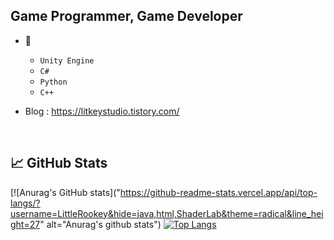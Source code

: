 ## Game Programmer, Game Developer

- 🌱
  - `Unity Engine`
  - `C#`
  - `Python`
  - `C++`

- Blog : <https://litkeystudio.tistory.com/>

<br>

## &#x1f4c8; GitHub Stats

[![Anurag's GitHub stats]("https://github-readme-stats.vercel.app/api/top-langs/?username=LittleRookey&hide=java,html,ShaderLab&theme=radical&line_height=27" alt="Anurag's github stats")
[![Top Langs](https://github-readme-stats.vercel.app/api/top-langs/?username=LittleRookey)](https://github.com/anuraghazra/github-readme-stats)




<!--
**LittleRookey/LittleRookey** is a ✨ _special_ ✨ repository because its `README.md` (this file) appears on your GitHub profile.

Here are some ideas to get you started:

- 🔭 I’m currently working on a multiplayer Coop Game. 
- 🌱 I’m currently learning ...
- 👯 I’m looking to collaborate on ...
- 🤔 I’m looking for help with ...
- 💬 Ask me about ...
- 📫 How to reach me: ...
- 😄 Pronouns: ...
- ⚡ Fun fact: ...
-->
